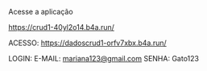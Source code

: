 Acesse a aplicação

https://crud1-40yl2o14.b4a.run/

ACESSO:
https://dadoscrud1-orfv7xbx.b4a.run/

LOGIN:
E-MAIL: mariana123@gmail.com
SENHA: Gato123



